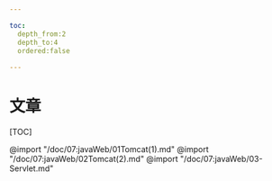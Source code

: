 ```yaml
---

toc:
  depth_from:2
  depth_to:4
  ordered:false
  
---
```


# 文章


[TOC]


@import "/doc/07:javaWeb/01Tomcat(1).md"
@import "/doc/07:javaWeb/02Tomcat(2).md"
@import "/doc/07:javaWeb/03-Servlet.md"